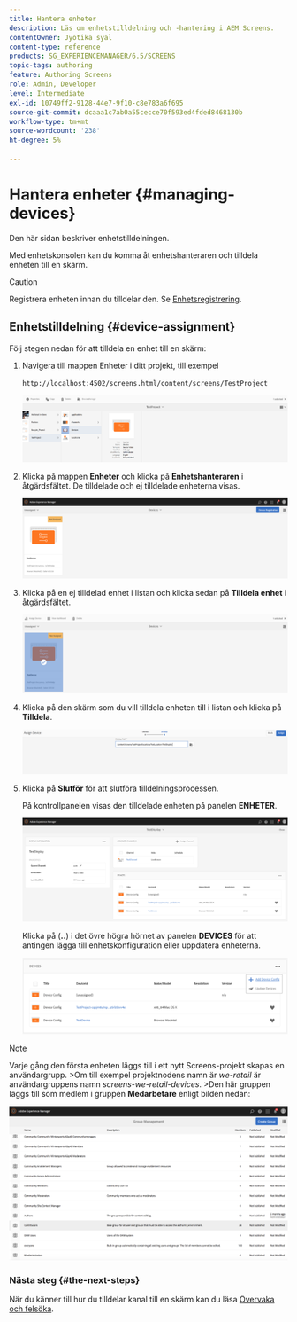 ```yaml
---
title: Hantera enheter
description: Läs om enhetstilldelning och -hantering i AEM Screens.
contentOwner: Jyotika syal
content-type: reference
products: SG_EXPERIENCEMANAGER/6.5/SCREENS
topic-tags: authoring
feature: Authoring Screens
role: Admin, Developer
level: Intermediate
exl-id: 10749ff2-9128-44e7-9f10-c8e783a6f695
source-git-commit: dcaaa1c7ab0a55cecce70f593ed4fded8468130b
workflow-type: tm+mt
source-wordcount: '238'
ht-degree: 5%

---
```


# Hantera enheter {#managing-devices}

Den här sidan beskriver enhetstilldelningen.

Med enhetskonsolen kan du komma åt enhetshanteraren och tilldela enheten till en skärm.

>[!CAUTION]
>
>Registrera enheten innan du tilldelar den. Se [Enhetsregistrering](device-registration.md).

## Enhetstilldelning {#device-assignment}

Följ stegen nedan för att tilldela en enhet till en skärm:

1. Navigera till mappen Enheter i ditt projekt, till exempel

   `http://localhost:4502/screens.html/content/screens/TestProject`

   ![chlimage_1-32](assets/chlimage_1-32.png)

1. Klicka på mappen **Enheter** och klicka på **Enhetshanteraren** i åtgärdsfältet. De tilldelade och ej tilldelade enheterna visas.

   ![chlimage_1-33](assets/chlimage_1-33.png)

1. Klicka på en ej tilldelad enhet i listan och klicka sedan på **Tilldela enhet** i åtgärdsfältet.

   ![chlimage_1-34](assets/chlimage_1-34.png)

1. Klicka på den skärm som du vill tilldela enheten till i listan och klicka på **Tilldela**.

   ![chlimage_1-35](assets/chlimage_1-35.png)

1. Klicka på **Slutför** för att slutföra tilldelningsprocessen.


   På kontrollpanelen visas den tilldelade enheten på panelen **ENHETER**.

   ![chlimage_1-37](assets/chlimage_1-37.png)

   Klicka på (**..**) i det övre högra hörnet av panelen **DEVICES** för att antingen lägga till enhetskonfiguration eller uppdatera enheterna.

   ![chlimage_1-38](assets/chlimage_1-38.png)

>[!NOTE]
>
>Varje gång den första enheten läggs till i ett nytt Screens-projekt skapas en användargrupp.
>&#x200B;>Om till exempel projektnodens namn är *we-retail* är användargruppens namn *screens-we-retail-devices*.
>&#x200B;>Den här gruppen läggs till som medlem i gruppen **Medarbetare** enligt bilden nedan:

![chlimage_1-39](assets/chlimage_1-39.png)

### Nästa steg {#the-next-steps}

När du känner till hur du tilldelar kanal till en skärm kan du läsa [Övervaka och felsöka](monitoring-screens.md).
